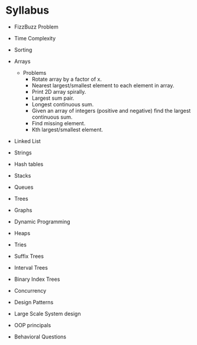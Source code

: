 # Syllabus #

* FizzBuzz Problem
* Time Complexity
* Sorting
* Arrays
  * Problems
    * Rotate array by a factor of x.
    * Nearest largest/smallest element to each element in array.
    * Print 2D array spirally.
    * Largest sum pair. 
    * Longest continuous sum.
    * Given an array of integers (positive and negative) find the largest continuous sum.
    * Find missing element.
    * Kth largest/smallest element.
    
* Linked List
* Strings
* Hash tables
* Stacks
* Queues
* Trees
* Graphs
* Dynamic Programming
* Heaps
* Tries
* Suffix Trees
* Interval Trees
* Binary Index Trees
* Concurrency
* Design Patterns
* Large Scale System design
* OOP principals
* Behavioral Questions

